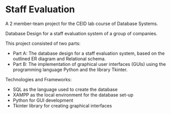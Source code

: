 # Staff Evaluation

A 2 member-team project for the CEID lab course of Database Systems.

Database Design for a staff evaluation system of a group of companies.

This project consisted of two parts: 
* Part A: The database design for a staff evaluation system, based on the outlined ER diagram and Relational schema.
* Part B: The implementation of graphical user interfaces (GUIs) using the programming language Python and the library Tkinter.

Technologies and Frameworks:
* SQL as the language used to create the database
* XAMPP as the local environment for the database set-up
* Python for GUI development
* Tkinter library for creating graphical interfaces

